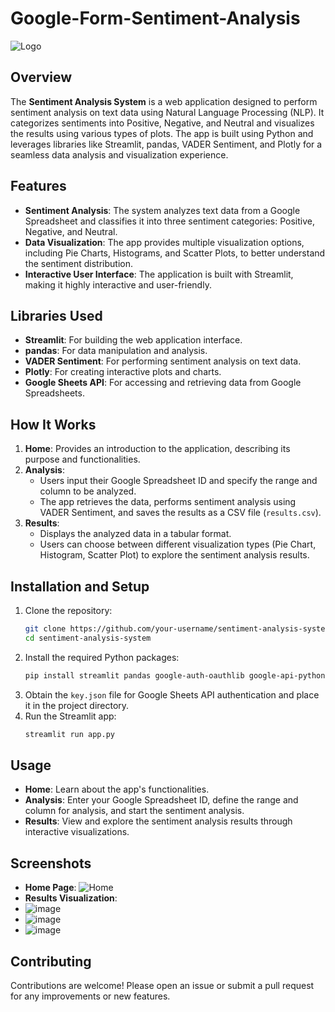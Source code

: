 # Google-Form-Sentiment-Analysis

![Logo](https://cdn-icons-png.flaticon.com/512/9850/9850903.png)

## Overview

The **Sentiment Analysis System** is a web application designed to perform sentiment analysis on text data using Natural Language Processing (NLP). It categorizes sentiments into Positive, Negative, and Neutral and visualizes the results using various types of plots. The app is built using Python and leverages libraries like Streamlit, pandas, VADER Sentiment, and Plotly for a seamless data analysis and visualization experience.

## Features

- **Sentiment Analysis**: The system analyzes text data from a Google Spreadsheet and classifies it into three sentiment categories: Positive, Negative, and Neutral.
- **Data Visualization**: The app provides multiple visualization options, including Pie Charts, Histograms, and Scatter Plots, to better understand the sentiment distribution.
- **Interactive User Interface**: The application is built with Streamlit, making it highly interactive and user-friendly.

## Libraries Used

- **Streamlit**: For building the web application interface.
- **pandas**: For data manipulation and analysis.
- **VADER Sentiment**: For performing sentiment analysis on text data.
- **Plotly**: For creating interactive plots and charts.
- **Google Sheets API**: For accessing and retrieving data from Google Spreadsheets.

## How It Works

1. **Home**: Provides an introduction to the application, describing its purpose and functionalities.
2. **Analysis**:
   - Users input their Google Spreadsheet ID and specify the range and column to be analyzed.
   - The app retrieves the data, performs sentiment analysis using VADER Sentiment, and saves the results as a CSV file (`results.csv`).
3. **Results**:
   - Displays the analyzed data in a tabular format.
   - Users can choose between different visualization types (Pie Chart, Histogram, Scatter Plot) to explore the sentiment analysis results.

## Installation and Setup

1. Clone the repository:
   ```bash
   git clone https://github.com/your-username/sentiment-analysis-system.git
   cd sentiment-analysis-system
   ```
2. Install the required Python packages:
   ```bash
   pip install streamlit pandas google-auth-oauthlib google-api-python-client vaderSentiment plotly
   ```
3. Obtain the `key.json` file for Google Sheets API authentication and place it in the project directory.
4. Run the Streamlit app:
   ```bash
   streamlit run app.py
   ```

## Usage

- **Home**: Learn about the app's functionalities.
- **Analysis**: Enter your Google Spreadsheet ID, define the range and column for analysis, and start the sentiment analysis.
- **Results**: View and explore the sentiment analysis results through interactive visualizations.

## Screenshots

- **Home Page**: ![Home](https://media.sproutsocial.com/uploads/2023/07/Sentiment-analysis-HUB-Final.jpg)
- **Results Visualization**:
-  ![image](https://github.com/user-attachments/assets/3506ddfd-79ac-4a69-ab5e-a2ad4f69071c)
- ![image](https://github.com/user-attachments/assets/757012e3-a875-4361-a520-2f85a29425bf)
- ![image](https://github.com/user-attachments/assets/3549e999-85cb-4c7c-bbab-61665782adb2)



## Contributing

Contributions are welcome! Please open an issue or submit a pull request for any improvements or new features.
